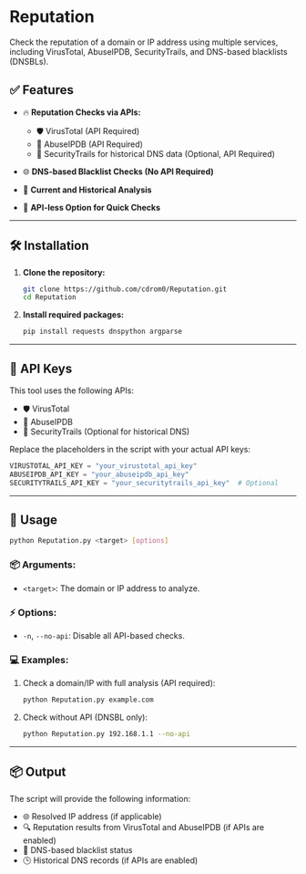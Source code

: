 # Reputation

Check the reputation of a domain or IP address using multiple services, including VirusTotal, AbuseIPDB, SecurityTrails, and DNS-based blacklists (DNSBLs).

## ✅ Features

* 🔥 **Reputation Checks via APIs:**

  * 🛡️ VirusTotal (API Required)
  * 🚨 AbuseIPDB (API Required)
  * 📜 SecurityTrails for historical DNS data (Optional, API Required)
* 🌐 **DNS-based Blacklist Checks (No API Required)**
* 📅 **Current and Historical Analysis**
* 🚫 **API-less Option for Quick Checks**

---

## 🛠️ Installation

1. **Clone the repository:**

   ```bash
   git clone https://github.com/cdrom0/Reputation.git
   cd Reputation
   ```

2. **Install required packages:**

   ```bash
   pip install requests dnspython argparse
   ```

---

## 🔑 API Keys

This tool uses the following APIs:

* 🛡️ VirusTotal
* 🚨 AbuseIPDB
* 📜 SecurityTrails (Optional for historical DNS)

Replace the placeholders in the script with your actual API keys:

```python
VIRUSTOTAL_API_KEY = "your_virustotal_api_key"
ABUSEIPDB_API_KEY = "your_abuseipdb_api_key"
SECURITYTRAILS_API_KEY = "your_securitytrails_api_key"  # Optional
```

---

## 🧪 Usage

```bash
python Reputation.py <target> [options]
```

### 📦 Arguments:

* `<target>`: The domain or IP address to analyze.

### ⚡ Options:

* `-n`, `--no-api`: Disable all API-based checks.

### 💻 Examples:

1. Check a domain/IP with full analysis (API required):

   ```bash
   python Reputation.py example.com
   ```

2. Check without API (DNSBL only):

   ```bash
   python Reputation.py 192.168.1.1 --no-api
   ```

---

## 📦 Output

The script will provide the following information:

* 🌐 Resolved IP address (if applicable)
* 🔍 Reputation results from VirusTotal and AbuseIPDB (if APIs are enabled)
* 🚫 DNS-based blacklist status
* 🕒 Historical DNS records (if APIs are enabled)
